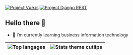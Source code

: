 [![Project Vue.js](https://img.shields.io/badge/Project-Vue.js-blue)](https://heg-web.github.io/projet23-jonludo/#/)
[![Project Django REST](https://img.shields.io/badge/Project-Django%20REST-green)](https://13-air-ajtd.rxq.ch/#/)

## Hello there 👋

<!--
**cutiips/cutiips** is a ✨ _special_ ✨ repository because its `README.md` (this file) appears on your GitHub profile.

Here are some ideas to get you started:

- 🔭 I’m currently working on ...
- 🌱 I’m currently learning ...
- 👯 I’m looking to collaborate on ...
- 🤔 I’m looking for help with ...
- 💬 Ask me about ...
- 📫 How to reach me: ...
- 😄 Pronouns: ...
- ⚡ Fun fact: ...
-->
- 🌱 I’m currently learning business information technology

| ![Top langages](https://github-readme-stats.vercel.app/api/top-langs/?username=cutiips&layout=compact&theme=github_dark) | ![Stats theme cutiips](https://github-readme-stats.vercel.app/api?username=cutiips&show_icons=true&theme=github_dark) |
|:---:|:---:|
